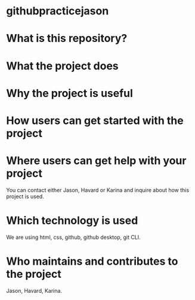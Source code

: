 # githubpracticejason
# What is this repository?

# What the project does

# Why the project is useful

# How users can get started with the project

# Where users can get help with your project
You can contact either Jason, Havard or Karina and inquire about how this project is used.
# Which technology is used
We are using html, css, github, github desktop, git CLI.
# Who maintains and contributes to the project
Jason, Havard, Karina.